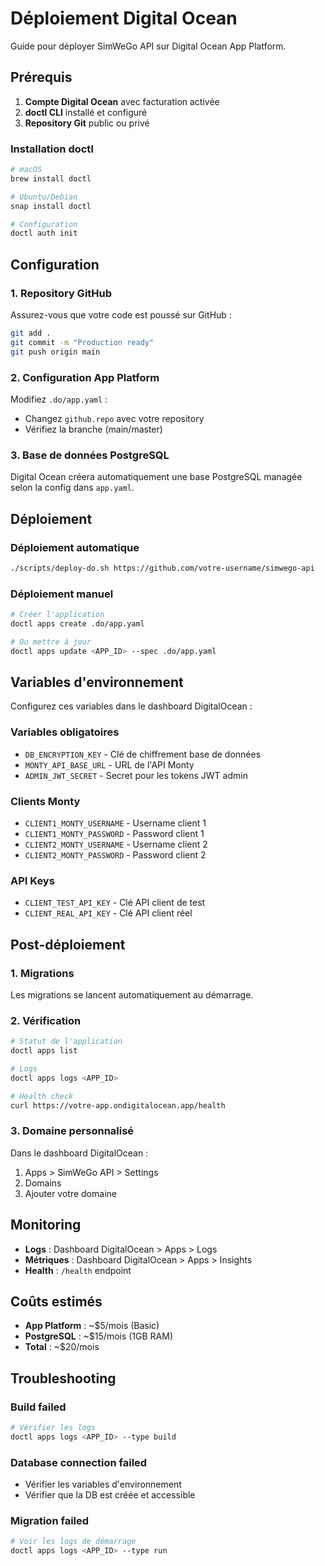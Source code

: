 # Déploiement Digital Ocean

Guide pour déployer SimWeGo API sur Digital Ocean App Platform.

## Prérequis

1. **Compte Digital Ocean** avec facturation activée
2. **doctl CLI** installé et configuré
3. **Repository Git** public ou privé

### Installation doctl

```bash
# macOS
brew install doctl

# Ubuntu/Debian
snap install doctl

# Configuration
doctl auth init
```

## Configuration

### 1. Repository GitHub

Assurez-vous que votre code est poussé sur GitHub :

```bash
git add .
git commit -m "Production ready"
git push origin main
```

### 2. Configuration App Platform

Modifiez `.do/app.yaml` :
- Changez `github.repo` avec votre repository
- Vérifiez la branche (main/master)

### 3. Base de données PostgreSQL

Digital Ocean créera automatiquement une base PostgreSQL managée selon la config dans `app.yaml`.

## Déploiement

### Déploiement automatique

```bash
./scripts/deploy-do.sh https://github.com/votre-username/simwego-api
```

### Déploiement manuel

```bash
# Créer l'application
doctl apps create .do/app.yaml

# Ou mettre à jour
doctl apps update <APP_ID> --spec .do/app.yaml
```

## Variables d'environnement

Configurez ces variables dans le dashboard DigitalOcean :

### Variables obligatoires
- `DB_ENCRYPTION_KEY` - Clé de chiffrement base de données
- `MONTY_API_BASE_URL` - URL de l'API Monty
- `ADMIN_JWT_SECRET` - Secret pour les tokens JWT admin

### Clients Monty
- `CLIENT1_MONTY_USERNAME` - Username client 1
- `CLIENT1_MONTY_PASSWORD` - Password client 1
- `CLIENT2_MONTY_USERNAME` - Username client 2
- `CLIENT2_MONTY_PASSWORD` - Password client 2

### API Keys
- `CLIENT_TEST_API_KEY` - Clé API client de test
- `CLIENT_REAL_API_KEY` - Clé API client réel

## Post-déploiement

### 1. Migrations

Les migrations se lancent automatiquement au démarrage.

### 2. Vérification

```bash
# Statut de l'application
doctl apps list

# Logs
doctl apps logs <APP_ID>

# Health check
curl https://votre-app.ondigitalocean.app/health
```

### 3. Domaine personnalisé

Dans le dashboard DigitalOcean :
1. Apps > SimWeGo API > Settings
2. Domains
3. Ajouter votre domaine

## Monitoring

- **Logs** : Dashboard DigitalOcean > Apps > Logs
- **Métriques** : Dashboard DigitalOcean > Apps > Insights
- **Health** : `/health` endpoint

## Coûts estimés

- **App Platform** : ~$5/mois (Basic)
- **PostgreSQL** : ~$15/mois (1GB RAM)
- **Total** : ~$20/mois

## Troubleshooting

### Build failed
```bash
# Vérifier les logs
doctl apps logs <APP_ID> --type build
```

### Database connection failed
- Vérifier les variables d'environnement
- Vérifier que la DB est créée et accessible

### Migration failed
```bash
# Voir les logs de démarrage
doctl apps logs <APP_ID> --type run
```